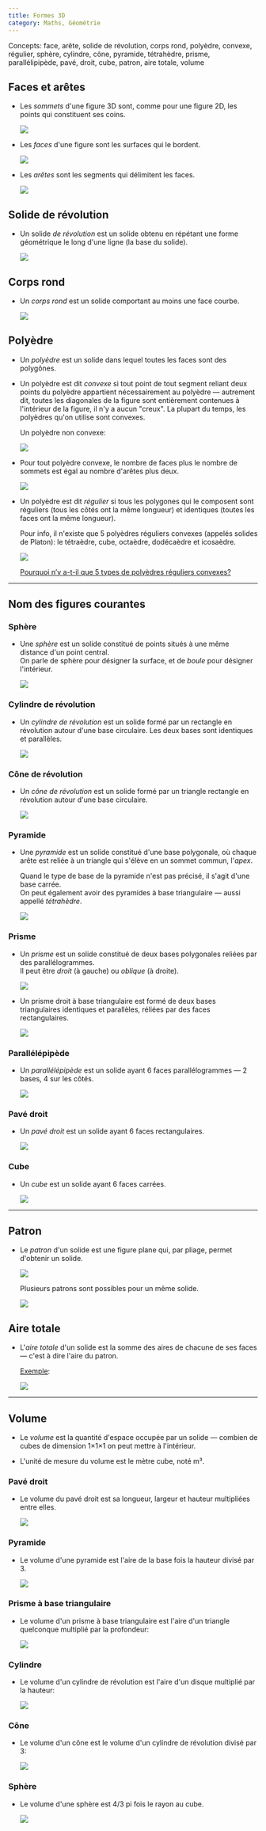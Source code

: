 ```yaml
---
title: Formes 3D
category: Maths, Géométrie
---
```


Concepts: face, arête, solide de révolution, corps rond, polyèdre, convexe, régulier, sphère, cylindre, cône, pyramide, tétrahèdre, prisme, parallélipipède, pavé, droit, cube, patron, aire totale, volume

## Faces et arêtes

* Les *sommets* d'une figure 3D sont, comme pour une figure 2D, les points qui constituent ses coins.

  ![](https://i.imgur.com/Qo84oEf.png)

* Les *faces* d'une figure sont les surfaces qui le bordent.

  ![](https://i.imgur.com/E22PtgJ.png)

* Les *arêtes* sont les segments qui délimitent les faces.

  ![](https://i.imgur.com/OUyFV9m.png)

## Solide de révolution

* Un solide *de révolution* est un solide obtenu en répétant une forme géométrique le long d'une ligne (la base du solide).

  ![](https://i.imgur.com/WD6hkws.gif)

## Corps rond

* Un *corps rond* est un solide comportant au moins une face courbe.

  ![](https://i.imgur.com/WDEA9ER.png)

## Polyèdre

* Un *polyèdre* est un solide dans lequel toutes les faces sont des polygônes.

* Un polyèdre est dit *convexe* si tout point de tout segment reliant deux points du polyèdre appartient nécessairement au polyèdre — autrement dit, toutes les diagonales de la figure sont entièrement contenues à l'intérieur de la figure, il n'y a aucun "creux". La plupart du temps, les polyèdres qu'on utilise sont convexes.

  Un polyèdre non convexe:

  ![](https://i.imgur.com/fugAMPg.png)

* Pour tout polyèdre convexe, le nombre de faces plus le nombre de sommets est égal au nombre d'arêtes plus deux.

  ![](https://i.imgur.com/c8HFVe1.png)

* Un polyèdre est dit *régulier* si tous les polygones qui le composent sont réguliers (tous les côtés ont la même longueur) et identiques (toutes les faces ont la même longueur).

  Pour info, il n'existe que 5 polyèdres réguliers convexes (appelés solides de Platon): le tétraèdre, cube, octaèdre, dodécaèdre et icosaèdre.

  ![](https://i.imgur.com/pmMq21J.png)

  [Pourquoi n’y a-t-il que 5 types de polyèdres réguliers convexes?](https://www.hervekabla.com/wordpress/cinq-types-de-polyedres-reguliers-convexes/)

---

## Nom des figures courantes

### Sphère

* Une *sphère* est un solide constitué de points situés à une même distance d'un point central.  
  On parle de sphère pour désigner la surface, et de *boule* pour désigner l'intérieur.

  ![](https://i.imgur.com/p3WL6Be.png)

### Cylindre de révolution

* Un *cylindre de révolution* est un solide formé par un rectangle en révolution autour d'une base circulaire. Les deux bases sont identiques et parallèles.

  ![](https://i.imgur.com/IR9FCwD.png)

### Cône de révolution

* Un *cône de révolution* est un solide formé par un triangle rectangle en révolution autour d'une base circulaire.

  ![](https://i.imgur.com/DaA7Kyg.png)

### Pyramide

* Une *pyramide* est un solide constitué d'une base polygonale, où chaque arête est reliée à un triangle qui s'élève en un sommet commun, l'*apex*.

  Quand le type de base de la pyramide n'est pas précisé, il s'agit d'une base carrée.  
  On peut également avoir des pyramides à base triangulaire — aussi appellé *tétrahèdre*.

  ![](https://i.imgur.com/7E0EA7P.png)

### Prisme

* Un *prisme* est un solide constitué de deux bases polygonales reliées par des parallélogrammes.  
  Il peut être *droit* (à gauche) ou *oblique* (à droite).

  ![](https://i.imgur.com/mc5fCkI.png)

* Un prisme droit à base triangulaire est formé de deux bases triangulaires identiques et parallèles, réliées par des faces rectangulaires.

  ![](https://i.imgur.com/xPJOsDr.png)

### Parallélépipède

* Un *parallélépipède* est un solide ayant 6 faces parallélogrammes — 2 bases, 4 sur les côtés.

  ![](https://i.imgur.com/7xmwU5K.png)

### Pavé droit

* Un *pavé droit* est un solide ayant 6 faces rectangulaires.

  ![](https://i.imgur.com/9FIqziM.png)

### Cube

* Un *cube* est un solide ayant 6 faces carrées.

  ![](https://i.imgur.com/8DZRtUN.png)

---

## Patron

* Le *patron* d'un solide est une figure plane qui, par pliage, permet d'obtenir un solide.  

  ![](https://i.imgur.com/IPtlW7Q.png)

  Plusieurs patrons sont possibles pour un même solide.

  ![](https://i.imgur.com/W1gnbl0.png)

## Aire totale

* L'*aire totale* d'un solide est la somme des aires de chacune de ses faces — c'est à dire l'aire du patron.

  <ins>Exemple</ins>:

  ![](https://i.imgur.com/8LhT4Otl.png)

---

## Volume

* Le *volume* est la quantité d'espace occupée par un solide — combien de cubes de dimension 1×1×1 on peut mettre à l'intérieur.

* L'unité de mesure du volume est le mètre cube, noté m³.

### Pavé droit

* Le volume du pavé droit est sa longueur, largeur et hauteur multipliées entre elles.

  ![](https://i.imgur.com/IpeGdqI.png)

### Pyramide

* Le volume d'une pyramide est l'aire de la base fois la hauteur divisé par 3.

  ![](https://i.imgur.com/IpwwxVI.png?1)

### Prisme à base triangulaire

* Le volume d'un prisme à base triangulaire est l'aire d'un triangle quelconque multiplié par la profondeur:

  ![](https://i.imgur.com/AJRg2dZ.png?1)

### Cylindre

* Le volume d'un cylindre de révolution est l'aire d'un disque multiplié par la hauteur:

  ![](https://i.imgur.com/Dw3LxR2.png?1)

### Cône

* Le volume d'un cône est le volume d'un cylindre de révolution divisé par 3:

  ![](https://i.imgur.com/wImyB3c.png?1)

### Sphère

* Le volume d'une sphère est 4/3 pi fois le rayon au cube.

  ![](https://i.imgur.com/TckCxl1.png?1)

